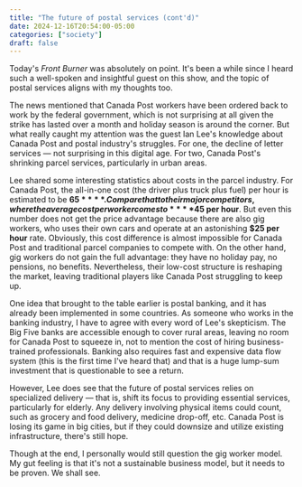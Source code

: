 ```yaml
---
title: "The future of postal services (cont'd)"
date: 2024-12-16T20:54:00-05:00
categories: ["society"]
draft: false
---
```


Today's _Front Burner_ was absolutely on point. It's been a while since I heard such a well-spoken and insightful guest on this show, and the topic of postal services aligns with my thoughts too.

The news mentioned that Canada Post workers have been ordered back to work by the federal government, which is not surprising at all given the strike has lasted over a month and holiday season is around the corner. But what really caught my attention was the guest Ian Lee's knowledge about Canada Post and postal industry's struggles. For one, the decline of letter services — not surprising in this digital age. For two, Canada Post's shrinking parcel services, particularly in urban areas.

Lee shared some interesting statistics about costs in the parcel industry. For Canada Post, the all-in-one cost (the driver plus truck plus fuel) per hour is estimated to be ****$65****. Compare that to their major competitors, where the average cost per worker comes to ****$45 per hour****. But even this number does not get the price advantage because there are also gig workers, who uses their own cars and operate at an astonishing **$25 per hour** rate. Obviously, this cost difference is almost impossible for Canada Post and traditional parcel companies to compete with. On the other hand, gig workers do not gain the full advantage: they have no holiday pay, no pensions, no benefits. Nevertheless, their low-cost structure is reshaping the market, leaving traditional players like Canada Post struggling to keep up.

One idea that brought to the table earlier is postal banking, and it has already been implemented in some countries. As someone who works in the banking industry, I have to agree with every word of Lee's skepticism. The Big Five banks are accessible enough to cover rural areas, leaving no room for Canada Post to squeeze in, not to mention the cost of hiring business-trained professionals. Banking also requires fast and expensive data flow system (this is the first time I've heard that) and that is a huge lump-sum investment that is questionable to see a return.

However, Lee does see that the future of postal services relies on specialized delivery — that is, shift its focus to providing essential services, particularly for elderly. Any delivery involving physical items could count, such as grocery and food delivery, medicine drop-off, etc. Canada Post is losing its game in big cities, but if they could downsize and utilize existing infrastructure, there's still hope.

Though at the end, I personally would still question the gig worker model. My gut feeling is that it's not a sustainable business model, but it needs to be proven. We shall see.
